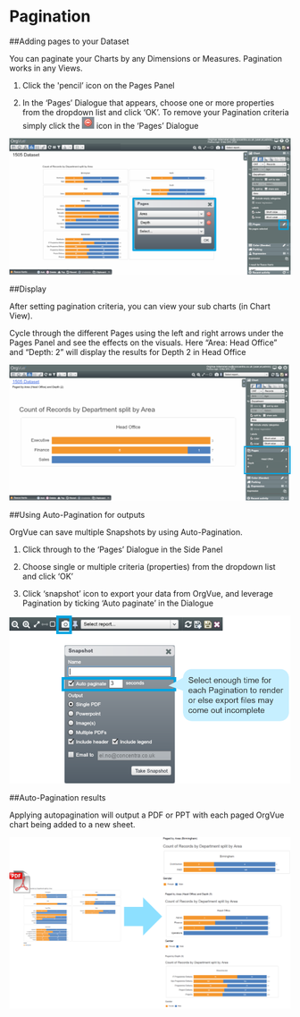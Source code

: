 # Pagination

##Adding pages to your Dataset

You can paginate your Charts by any Dimensions or Measures. Pagination works in any Views.

1. Click the 'pencil’ icon on the Pages Panel

2. In the ‘Pages’ Dialogue that appears, choose one or more properties from the dropdown list and click ‘OK’. To remove your Pagination criteria simply click the ![](5-024.paginationicon.png) icon in the ‘Pages’ Dialogue

![](5-025.addingpages.png)

##Display

After setting pagination criteria, you can view your sub charts (in Chart View).

Cycle through the different Pages using the left and right arrows under the Pages Panel and see the effects on the visuals. Here “Area: Head Office” and “Depth: 2” will display the results for Depth 2 in Head Office

![](5-026.pagdisplay.png)

##Using Auto-Pagination for outputs

OrgVue can save multiple Snapshots by using Auto-Pagination.

1. Click through to the ‘Pages’ Dialogue in the Side Panel

2. Choose single or multiple criteria (properties) from the dropdown list and click ‘OK’
3. Click ‘snapshot’ icon to export your data from OrgVue, and leverage Pagination by ticking ‘Auto paginate’ in the Dialogue

![](5-027.autopag.png)

##Auto-Pagination results

Applying autopagination will output a PDF or PPT with each paged OrgVue chart being added to a new sheet.

![](5-028.autopagresults.png)











